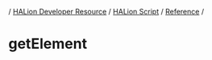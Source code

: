 / [HALion Developer Resource](../..//HALion-Developer-Resource.md) / [HALion Script](./HALion-Script.md) / [Reference](./Reference.md) /

# getElement
